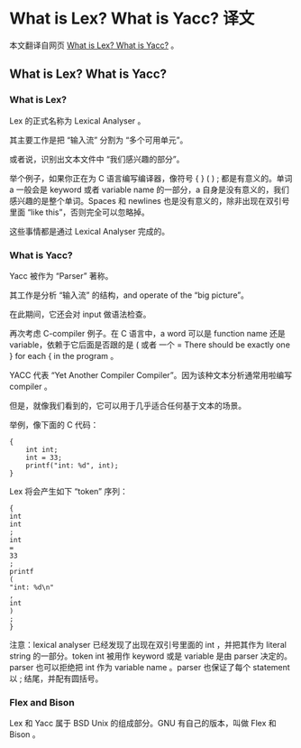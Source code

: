 <!---
@title What is Lex? What is Yacc? 译文
@category 开发手册
@tags translate,lex,yacc,compiler
-->
# What is Lex? What is Yacc? 译文

本文翻译自网页 [What is Lex? What is Yacc?](https://luv.asn.au/overheads/lex_yacc/) 。

## What is Lex? What is Yacc?

### What is Lex?

Lex 的正式名称为 Lexical Analyser 。

其主要工作是把 “输入流” 分割为 “多个可用单元”。

或者说，识别出文本文件中 “我们感兴趣的部分”。

举个例子，如果你正在为 C 语言编写编译器，像符号 { } ( ) ; 都是有意义的。单词 a 一般会是 keyword 或者 variable name 的一部分，a 自身是没有意义的，我们感兴趣的是整个单词。Spaces 和 newlines 也是没有意义的，除非出现在双引号里面 “like this”，否则完全可以忽略掉。

这些事情都是通过 Lexical Analyser 完成的。

### What is Yacc?

Yacc 被作为 “Parser” 著称。

其工作是分析 “输入流” 的结构，and operate of the “big picture”。

在此期间，它还会对 input 做语法检查。

再次考虑 C-compiler 例子。在 C 语言中，a word 可以是 function name 还是 variable，依赖于它后面是否跟的是 ( 或者 一个 = There should be exactly one } for each { in the program 。

YACC 代表 “Yet Another Compiler Compiler”。因为该种文本分析通常用啦编写 compiler 。

但是，就像我们看到的，它可以用于几乎适合任何基于文本的场景。

举例，像下面的 C 代码：

    {
        int int;
        int = 33;
        printf("int: %d", int);
    }

Lex 将会产生如下 “token” 序列：

    {
    int
    int
    ;
    int
    =
    33
    ;
    printf
    (
    "int: %d\n"
    ,
    int
    )
    ;
    }

注意：lexical analyser 已经发现了出现在双引号里面的 int ，并把其作为 literal string 的一部分。token int 被用作 keyword 或是 variable 是由 parser 决定的。parser 也可以拒绝把 int 作为 variable name 。parser 也保证了每个 statement 以 ; 结尾，并配有圆括号。

### Flex and Bison

Lex 和 Yacc 属于 BSD Unix 的组成部分。GNU 有自己的版本，叫做 Flex 和 Bison 。

